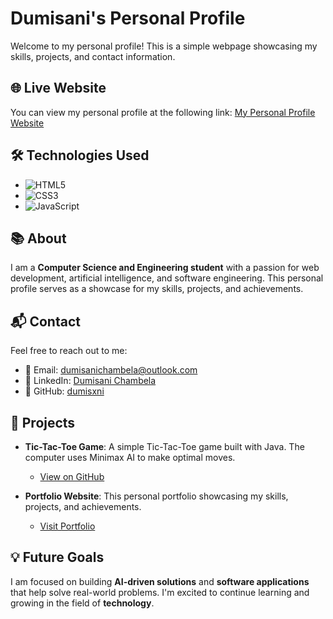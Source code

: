 # Dumisani's Personal Profile

Welcome to my personal profile! This is a simple webpage showcasing my skills, projects, and contact information.

## 🌐 Live Website

You can view my personal profile at the following link:
[My Personal Profile Website](https://yourusername.github.io/dumisani-profile)

## 🛠️ Technologies Used

- ![HTML5](https://img.shields.io/badge/HTML5-E34F26?style=for-the-badge&logo=html5&logoColor=white)
- ![CSS3](https://img.shields.io/badge/CSS3-1572B6?style=for-the-badge&logo=css3&logoColor=white)
- ![JavaScript](https://img.shields.io/badge/JavaScript-F7DF1E?style=for-the-badge&logo=javascript&logoColor=black) 

## 📚 About

I am a **Computer Science and Engineering student** with a passion for web development, artificial intelligence, and software engineering. This personal profile serves as a showcase for my skills, projects, and achievements.

## 📬 Contact

Feel free to reach out to me:

- 📧 Email: [dumisanichambela@outlook.com](mailto:dumisanichambela@outlook.com)
- 💼 LinkedIn: [Dumisani Chambela](https://www.linkedin.com/in/dumisani-chambela-9a4540279)
- 🐙 GitHub: [dumisxni](https://github.com/dumisxni)

## 🚀 Projects

- **Tic-Tac-Toe Game**: A simple Tic-Tac-Toe game built with Java. The computer uses Minimax AI to make optimal moves.
  - [View on GitHub](https://github.com/dumisxni/TicTac.git)

- **Portfolio Website**: This personal portfolio showcasing my skills, projects, and achievements.
  - [Visit Portfolio](https://yourportfolio.com)

## 💡 Future Goals

I am focused on building **AI-driven solutions** and **software applications** that help solve real-world problems. I'm excited to continue learning and growing in the field of **technology**.

